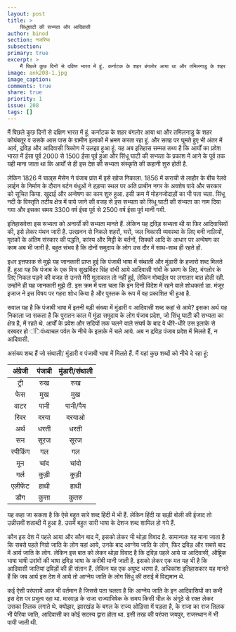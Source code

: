 ```yaml
---
layout: post
title: >
    सिंधूघाटी की सभ्यता और आदिवासी
author: binod
section: नजरिया
subsection:
primary: true
excerpt: >
    मैं पिछले कुछ दिनों से दक्षिण भारत में हूं. कर्नाटक के शहर बंगलोर आया था और तमिलनाडु के शहर कोयंबतूर व उसके आस पास के ग्रामीण इलाकों में भ्रमण करता रहा हूं. और सतह पर घूमते हुए भी अंतर में आर्य, द्रविड़ और आदिवासी त्रिकोण में उलझा हुआ हूं.
image: ank208-1.jpg
image_caption: 
comments: true
share: true
priority: 1
issue: 208
tags: []
---
```


मैं पिछले कुछ दिनों से दक्षिण भारत में हूं. कर्नाटक के शहर बंगलोर आया था और तमिलनाडु के शहर कोयंबतूर व उसके आस पास के ग्रामीण इलाकों में भ्रमण करता रहा हूं. और सतह पर घूमते हुए भी अंतर में आर्य, द्रविड़ और आदिवासी त्रिकोण में उलझा हुआ हूं. यह अब इतिहास सम्मत तथ्य है कि आर्यों का प्रवेश भारत में ईसा पूर्व 2000 से 1500 ईसा पूर्व हुआ और सिंधू घाटी की सभ्यता के प्रकाश में आने के पूर्व तक यही माना जाता था कि आर्यों से ही इस देश की सभ्यता संस्कृति की कहानी शुरु होती है.

लेकिन 1826 में चाल्र्स मैसेन ने पंजाब प्रांत में इसे खोज निकाला. 1856 में कराची से लाहौर के बीच रेलवे लाईन के निर्माण के दौरान बर्टन बंधुओं ने हड़प्पा स्थल पर अति प्राचीन नगर के अवशेष पाये और सरकार को सूचित किया. खुदाई और अन्वेषण का काम शुरु हुआ. इसी क्रम में मोहनजोदाड़ों का भी पता चला. सिंधू नदी के विस्तृति तटीय क्षेत्र में पाये जाने की वजह से इस सभ्यता को सिंधू घाटी की संभ्यता का नाम दिया गया और इसका समय 3300 वर्ष ईसा पूर्व से 2500 वर्ष ईसा पूर्व मानी गयी.

इतिहासवेत्ता इस सभ्यता को अनार्यों की सभ्यता मानते हैं. लेकिन यह द्रविड़ सभ्यता थी या फिर आदिवासियों की, इसे लेकर मंथन जारी है. उत्खनन से निकले शहरों, घरों, जल निकासी व्यवस्था के लिए बनी नालियों, मृतकों के अंतिम संस्कार की पद्धति, कांस्य और मिट्टी के बर्तनों, सिक्कों आदि के आधार पर अन्वेषण का काम अब भी जारी है. बहुत संभव है कि दोनों समुदाय के लोग उस दौर में साथ-साथ ही रहते हों.

इधर इत्तफाक से मुझे यह जानकारी प्राप्त हुई कि पंजाबी भाषा में संथाली और मुंडारी के हजारो शब्द मिलते हैं. हुआ यह कि पंजाब के एक मित्र सुखबिंदर सिंह रांची आये आदिवासी गांवों के भ्रमण के लिए. बंगलोर के लिए निकल पड़ने की वजह से उनसे मेंरी मुलाकात तो नहीं हुई, लेकिन मोबाईल पर लगातार बात होती रही. उन्होंने ही यह जानकारी मुझे दी. इस क्रम में पता चला कि इन दिनों विदेश में रहने वाले शोधकर्ता डा. मंजूर इजाज ने इस विषय पर गहरा शोध किया है और पुस्तक के रूप में वह प्रकाशित भी हुआ है.

सवाल यह है कि पंजाबी भाषा में इतनी बड़ी संख्या में मुंडारी व आदिवासी शब्द कहां से आये? इसका अर्थ यह निकाला जा सकता है कि पुरातन काल में मुंडा समुदाय के लोग पंजाब प्रदेश, जो सिंधू घाटी की सभ्यता का क्षेत्र है, में रहते थे. आर्यों के प्रवेश और सदियों तक चलने वाले संघर्ष के बाद वे धीरे-धीरे उस इलाके से दरबदर हो ंिवंध्याचल पर्वत के नीचे के इलाके में चले आये. अब न द्रविड़ पंजाब प्रदेश में मिलते हैं, न आदिवासी.

असंख्य शब्द हैं जो संथाली/ मुंडारी व पंजाबी भाषा में मिलते हैं. मैं यहां कुछ शब्दों को नीचे दे रहा हूं:

|अंग्रेजी |पंजाबी | मुंडारी/संथाली |
|:---:|:---:|:---:|
|ट्री |रुख |रुख |
|फेस |मुख |मुख |
|वाटर |पानी |पानी/पैय |
|रिवर |दरया |दरयाओ |
|अर्थ |धरती |धरती |
|सन |सूरज |सूरज |
|स्पीकिंग |गल |गल |
|मून |चांद |चांदो |
|गर्ल |कुड़ी |कुड़ी |
|एलीफेंट |हाथी |हाथी |
|डौग |कुत्ता |कुतरु |


यह कहा जा सकता है कि ऐसे बहुत सारे शब्द हिंदी में भी हैं. लेकिन हिंदी या खड़ी बोली की ईजाद तो उन्नीसवीं शताब्दी में हुआ है. उसमें बहुत सारी भाषा के देशज शब्द शामिल हो गये हैं.

कौन इस देश में पहले आया और कौन बाद में, इसको लेकर भी थोड़ा विवाद है. सामान्यतः यह माना जाता है कि सबसे पहले निग्रो जाति के लोग यहां आये, उनके बाद आग्नेय जाति के लोग, फिर द्रविड़ और सबसे बाद में आर्य जाति के लोग. लेकिन इस बात को लेकर थोड़ा विवाद है कि द्रविड़ पहले आये या आदिवासी, औष्ट्रिक भाषा भाषी उरांवों की भाषा द्रविड़ भाषा के करीबी मानी जाती है. इसको लेकर एक मत यह भी है कि आदिवासी जातियां द्रविड़ों की ही संतान हैं. लेकिन यह एक अपुष्ट धरणा है. अधिकांश इतिहासकार यह मानते हैं कि जब आर्य इस देश में आये तो आग्नेय जाति के लोग सिंधु की तराई में विद्यमान थे.

कई ऐसी परंपरायें आज भी वर्तमान है जिससे पता चलता है कि आग्नेय जाति के इन आदिवासियों का कभी इस देश पर प्रभुत्व रहा था. मारवाड़ के राजा राज्याभिषेक के समय किसी भील के अंगूठे से रक्त लेकर उसका तिलक लगाते थे. क्योझर, झारखंड के बगल के राज्य ओड़िसा में पड़ता है, के राजा का राज तिलक भी पेरिया जाति, आदिवासी का कोई सदस्य द्वारा होता था. इसी तरह की परंपरा जयपुर, राजस्थान में भी पायी जाती थी.